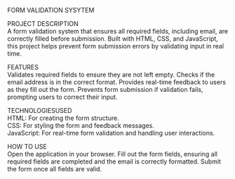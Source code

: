 FORM VALIDATION SYSYTEM

PROJECT DESCRIPTION    
A form validation system that ensures all required fields, including email, are correctly filled before submission. Built with HTML, CSS, and JavaScript, this project helps prevent form submission errors by validating input in real time.

FEATURES    
Validates required fields to ensure they are not left empty.
Checks if the email address is in the correct format.
Provides real-time feedback to users as they fill out the form.
Prevents form submission if validation fails, prompting users to correct their input.

TECHNOLOGIESUSED   
HTML: For creating the form structure.      
CSS: For styling the form and feedback messages.      
JavaScript: For real-time form validation and handling user interactions.

HOW TO USE     
Open the application in your browser.
Fill out the form fields, ensuring all required fields are completed and the email is correctly formatted.
Submit the form once all fields are valid.

